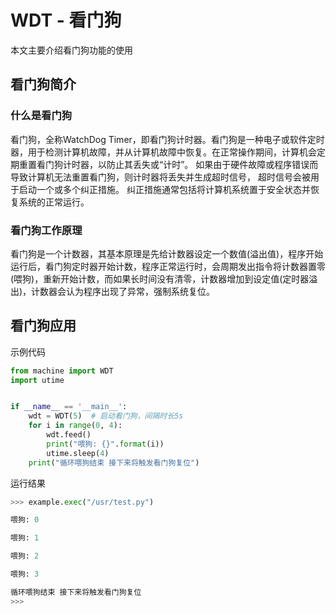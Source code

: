 # WDT - 看门狗

本文主要介绍看门狗功能的使用

## 看门狗简介

### 什么是看门狗

看门狗，全称WatchDog Timer，即看门狗计时器。看门狗是一种电子或软件定时器，用于检测计算机故障，并从计算机故障中恢复。在正常操作期间，计算机会定期重置看门狗计时器，以防止其丢失或“计时”。 如果由于硬件故障或程序错误而导致计算机无法重置看门狗，则计时器将丢失并生成超时信号， 超时信号会被用于启动一个或多个纠正措施。 纠正措施通常包括将计算机系统置于安全状态并恢复系统的正常运行。

### 看门狗工作原理

看门狗是一个计数器，其基本原理是先给计数器设定一个数值(溢出值)，程序开始运行后，看门狗定时器开始计数，程序正常运行时，会周期发出指令将计数器置零(喂狗)，重新开始计数，而如果长时间没有清零，计数器增加到设定值(定时器溢出)，计数器会认为程序出现了异常，强制系统复位。

## 看门狗应用

示例代码

```py
from machine import WDT
import utime


if __name__ == '__main__':
    wdt = WDT(5)  # 启动看门狗，间隔时长5s
    for i in range(0, 4):
        wdt.feed()
        print("喂狗: {}".format(i))
        utime.sleep(4)
    print("循环喂狗结束 接下来将触发看门狗复位")

```

运行结果

```py
>>> example.exec("/usr/test.py")

喂狗: 0

喂狗: 1

喂狗: 2

喂狗: 3

循环喂狗结束 接下来将触发看门狗复位
>>> 
```

